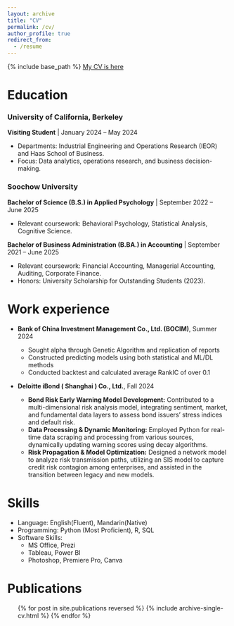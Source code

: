 ```yaml
---
layout: archive
title: "CV"
permalink: /cv/
author_profile: true
redirect_from:
  - /resume
---
```


{% include base_path %}
[My CV is here](https://drive.google.com/file/d/10TXgXLxSadKUjpItiY7A-hNLFdoSMkj8/view?usp=sharing)

Education
=========
### **University of California, Berkeley**  
**Visiting Student** | January 2024 – May 2024  
- Departments: Industrial Engineering and Operations Research (IEOR) and Haas School of Business.  
- Focus: Data analytics, operations research, and business decision-making.  

### **Soochow University**  
**Bachelor of Science (B.S.) in Applied Psychology** | September 2022 – June 2025  
- Relevant coursework: Behavioral Psychology, Statistical Analysis, Cognitive Science.  

**Bachelor of Business Administration (B.BA.) in Accounting** | September 2021 – June 2025  
- Relevant coursework: Financial Accounting, Managerial Accounting, Auditing, Corporate Finance.  
- Honors: University Scholarship for Outstanding Students (2023).  

Work experience
======
* **Bank of China Investment Management Co., Ltd. (BOCIM)**, Summer 2024
  * Sought alpha through Genetic Algorithm and replication of reports
  * Constructed predicting models using both statistical and ML/DL methods
  * Conducted backtest and calculated average RankIC of over 0.1

* **Deloitte iBond ( Shanghai ) Co., Ltd.**, Fall 2024
  *	**Bond Risk Early Warning Model Development:** Contributed to a multi-dimensional risk analysis model, integrating sentiment, market, and fundamental data layers to assess bond issuers’ stress indices and default risk.
  *	**Data Processing & Dynamic Monitoring:** Employed Python for real-time data scraping and processing from various sources, dynamically updating warning scores using decay algorithms.
  *	**Risk Propagation & Model Optimization:** Designed a network model to analyze risk transmission paths, utilizing an SIS model to capture credit risk contagion among enterprises, and assisted in the transition between legacy and new models.

  
Skills
======
* Language: English(Fluent), Mandarin(Native)
* Programming: Python (Most Proficient), R, SQL
* Software Skills:
  * MS Office, Prezi
  * Tableau, Power BI
  * Photoshop, Premiere Pro, Canva

Publications
======
  <ul>{% for post in site.publications reversed %}
    {% include archive-single-cv.html %}
  {% endfor %}</ul>
  


